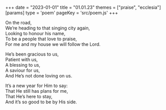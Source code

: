 +++
date = "2023-01-01"
title = "01.01.23"
themes = ["praise", "ecclesia"]
[params]
  type = 'poem'
  pageKey = 'src/poem.js'
+++

On the road,  
We’re heading to that singing city again,  
Looking to honour his name,  
To be a people that love to praise,  
For me and my house we will follow the Lord.  
  
He’s been gracious to us,  
Patient with us,  
A blessing to us,  
A saviour for us,  
And He’s not done loving on us.  
  
It’s a new year for Him to say:  
That He still has plans for me,  
That He’s here to stay,  
And it’s so good to be by His side.
